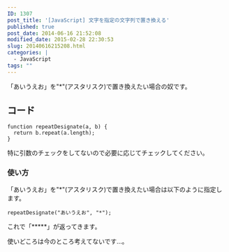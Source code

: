 ```yaml
---
ID: 1307
post_title: '[JavaScript] 文字を指定の文字列で置き換える'
published: true
post_date: 2014-06-16 21:52:08
modified_date: 2015-02-28 22:30:53
slug: 20140616215208.html
categories: |
  - JavaScript
tags: ""
---
```

「あいうえお」を"*"(アスタリスク)で置き換えたい場合の奴です。
<!--more-->
<h2>コード</h2>
<pre class="language-javascript"><code>function repeatDesignate(a, b) {
  return b.repeat(a.length);
}</code></pre>
特に引数のチェックをしてないので必要に応じてチェックしてください。

<h3>使い方</h3>
「あいうえお」を"*"(アスタリスク)で置き換えたい場合は以下のように指定します。
<pre class="language-javascript"><code>repeatDesignate("あいうえお", "*");</code></pre>
これで「*****」が返ってきます。

使いどころは今のところ考えてないです…。